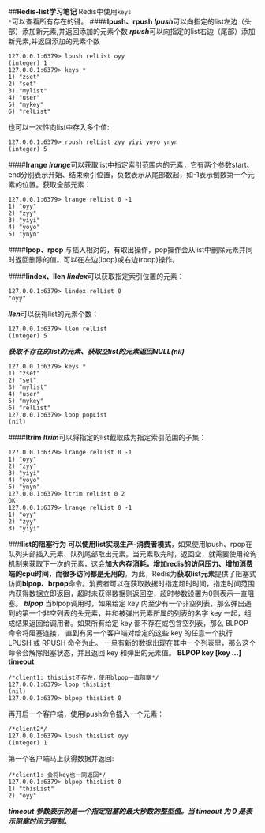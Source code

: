 ##**Redis-list学习笔记**
Redis中使用<code>keys *</code>可以查看所有存在的键。 
####**lpush、rpush**
***lpush***可以向指定的list左边（头部）添加新元素,并返回添加的元素个数
***rpush***可以向指定的list右边（尾部）添加新元素,并返回添加的元素个数
```
127.0.0.1:6379> lpush relList oyy
(integer) 1
127.0.0.1:6379> keys *
1) "zset"
2) "set"
3) "mylist"
4) "user"
5) "mykey"
6) "relList"
```
也可以一次性向list中存入多个值:
```
127.0.0.1:6379> rpush relList zyy yiyi yoyo ynyn
(integer) 5
```
####**lrange**
***lrange***可以获取list中指定索引范围内的元素，它有两个参数start、end分别表示开始、结束索引位置，负数表示从尾部数起，如-1表示倒数第一个元素的位置。获取全部元素：
```
127.0.0.1:6379> lrange relList 0 -1
1) "oyy"
2) "zyy"
3) "yiyi"
4) "yoyo"
5) "ynyn"
```

####**lpop、rpop**
与插入相对的，有取出操作，pop操作会从list中删除元素并同时返回删除的值。可以在左边(lpop)或右边(rpop)操作。

####**lindex、llen**
***lindex***可以获取指定索引位置的元素：
```
127.0.0.1:6379> lindex relList 0
"oyy"
```

***llen***可以获得list的元素个数：
```
127.0.0.1:6379> llen relList
(integer) 5
```

***获取不存在的list的元素、获取空list的元素返回NULL(nil)***
```
127.0.0.1:6379> keys *
1) "zset"
2) "set"
3) "mylist"
4) "user"
5) "mykey"
6) "relList"
127.0.0.1:6379> lpop popList
(nil)
```

####**ltrim**
***ltrim***可以将指定的list截取成为指定索引范围的子集：
```
127.0.0.1:6379> lrange relList 0 -1
1) "oyy"
2) "zyy"
3) "yiyi"
4) "yoyo"
5) "ynyn"
127.0.0.1:6379> ltrim relList 0 2
OK
127.0.0.1:6379> lrange relList 0 -1
1) "oyy"
2) "zyy"
3) "yiyi"
```

###**list的阻塞行为**
**可以使用list实现生产-消费者模式**，如果使用lpush、rpop在队列头部插入元素、队列尾部取出元素。当元素取完时，返回空，就需要使用轮询机制来获取下一次的元素，这会**加大内存消耗，增加redis的访问压力、增加消费端的cpu时间，而很多访问都是无用的**。为此，Redis为**获取list元素**提供了阻塞式访问**blpop、brpop**命令。消费者可以在获取数据时指定超时时间，指定时间范围内获得数据立即返回，超时未获得数据则返回空，超时参数设置为0则表示一直阻塞。
***blpop*** 当blpop调用时，如果给定 key 内至少有一个非空列表，那么弹出遇到的第一个非空列表的头元素，并和被弹出元素所属的列表的名字 key 一起，组成结果返回给调用者。如果所有给定 key 都不存在或包含空列表，那么 BLPOP 命令将阻塞连接， 直到有另一个客户端对给定的这些 key 的任意一个执行 LPUSH 或 RPUSH 命令为止。
一旦有新的数据出现在其中一个列表里，那么这个命令会解除阻塞状态，并且返回 key 和弹出的元素值。
**BLPOP key [key ...] timeout**
```
/*client1: thisList不存在，使用blpop一直阻塞*/
127.0.0.1:6379> lpop thisList
(nil)
127.0.0.1:6379> blpop thisList 0

```
再开启一个客户端，使用lpush命令插入一个元素：
```
/*client2*/
127.0.0.1:6379> lpush thisList oyy
(integer) 1
```
第一个客户端马上获得数据并返回:
```
/*client1: 会将key也一同返回*/
127.0.0.1:6379> blpop thisList 0
1) "thisList"
2) "oyy"
```
***timeout 参数表示的是一个指定阻塞的最大秒数的整型值。当 timeout 为 0 是表示阻塞时间无限制。*** 


